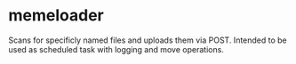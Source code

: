 # memeloader
Scans for specificly named files and uploads them via POST. Intended to be used as scheduled task with logging and move operations.
